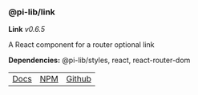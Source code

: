 ### @pi-lib/link

**Link** _v0.6.5_

A React component for a router optional link

**Dependencies:** @pi-lib/styles, react, react-router-dom

<table>
  <tbody>
    <tr>
      <td><a href="https://pi.lance-taylor.com/?path=/story/interactions-link" target="_blank">Docs</a></td>
      <td><a href="https://www.npmjs.com/package/@pi-lib/link" target="_blank">NPM</a></td>
      <td><a href="https://github.com/lancerael/pi/tree/main/src/src/components/atoms/Link" target="_blank">Github</a></td>
    </tr>
  </tbody>
</table>

